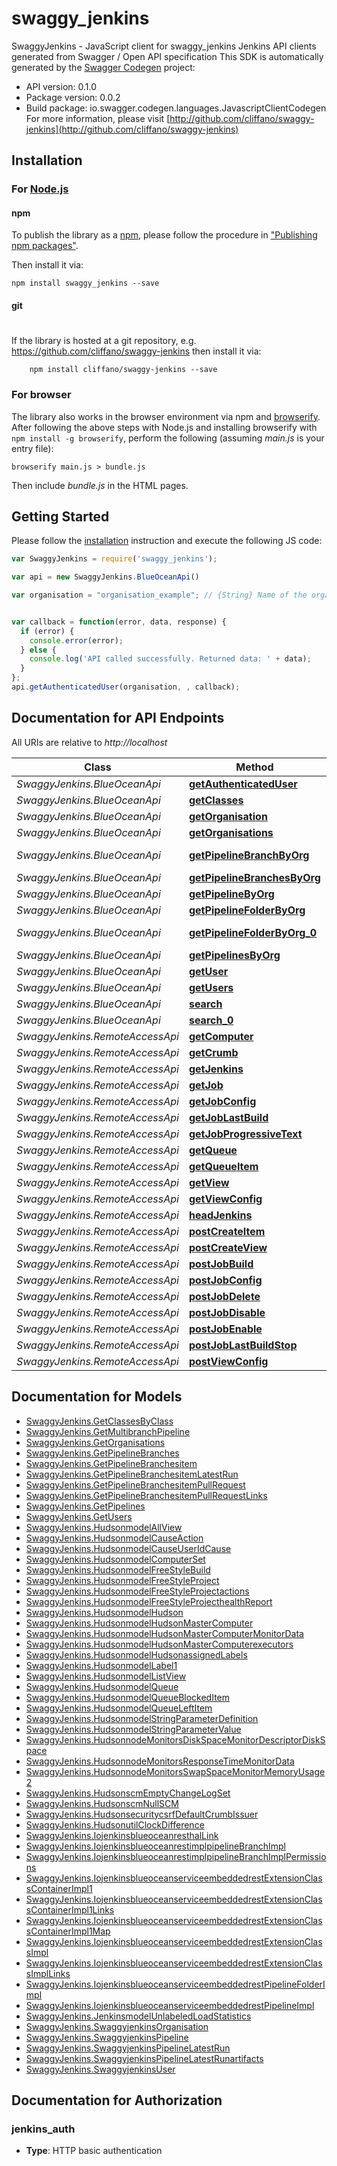 # swaggy_jenkins

SwaggyJenkins - JavaScript client for swaggy_jenkins
Jenkins API clients generated from Swagger / Open API specification
This SDK is automatically generated by the [Swagger Codegen](https://github.com/swagger-api/swagger-codegen) project:

- API version: 0.1.0
- Package version: 0.0.2
- Build package: io.swagger.codegen.languages.JavascriptClientCodegen
For more information, please visit [http://github.com/cliffano/swaggy-jenkins](http://github.com/cliffano/swaggy-jenkins)

## Installation

### For [Node.js](https://nodejs.org/)

#### npm

To publish the library as a [npm](https://www.npmjs.com/),
please follow the procedure in ["Publishing npm packages"](https://docs.npmjs.com/getting-started/publishing-npm-packages).

Then install it via:

```shell
npm install swaggy_jenkins --save
```

#### git
#
If the library is hosted at a git repository, e.g.
https://github.com/cliffano/swaggy-jenkins
then install it via:

```shell
    npm install cliffano/swaggy-jenkins --save
```

### For browser

The library also works in the browser environment via npm and [browserify](http://browserify.org/). After following
the above steps with Node.js and installing browserify with `npm install -g browserify`,
perform the following (assuming *main.js* is your entry file):

```shell
browserify main.js > bundle.js
```

Then include *bundle.js* in the HTML pages.

## Getting Started

Please follow the [installation](#installation) instruction and execute the following JS code:

```javascript
var SwaggyJenkins = require('swaggy_jenkins');

var api = new SwaggyJenkins.BlueOceanApi()

var organisation = "organisation_example"; // {String} Name of the organisation


var callback = function(error, data, response) {
  if (error) {
    console.error(error);
  } else {
    console.log('API called successfully. Returned data: ' + data);
  }
};
api.getAuthenticatedUser(organisation, , callback);

```

## Documentation for API Endpoints

All URIs are relative to *http://localhost*

Class | Method | HTTP request | Description
------------ | ------------- | ------------- | -------------
*SwaggyJenkins.BlueOceanApi* | [**getAuthenticatedUser**](docs/BlueOceanApi.md#getAuthenticatedUser) | **GET** /blue/rest/organizations/{organisation}/user/ | 
*SwaggyJenkins.BlueOceanApi* | [**getClasses**](docs/BlueOceanApi.md#getClasses) | **GET** /blue/rest/classes/{class} | 
*SwaggyJenkins.BlueOceanApi* | [**getOrganisation**](docs/BlueOceanApi.md#getOrganisation) | **GET** /blue/rest/organizations/{organisation} | 
*SwaggyJenkins.BlueOceanApi* | [**getOrganisations**](docs/BlueOceanApi.md#getOrganisations) | **GET** /blue/rest/organizations/ | 
*SwaggyJenkins.BlueOceanApi* | [**getPipelineBranchByOrg**](docs/BlueOceanApi.md#getPipelineBranchByOrg) | **GET** /blue/rest/organizations/{organisation}/pipelines/{pipeline}/branches/{branch}/ | 
*SwaggyJenkins.BlueOceanApi* | [**getPipelineBranchesByOrg**](docs/BlueOceanApi.md#getPipelineBranchesByOrg) | **GET** /blue/rest/organizations/{organisation}/pipelines/{pipeline}/branches | 
*SwaggyJenkins.BlueOceanApi* | [**getPipelineByOrg**](docs/BlueOceanApi.md#getPipelineByOrg) | **GET** /blue/rest/organizations/{organisation}/pipelines/{pipeline} | 
*SwaggyJenkins.BlueOceanApi* | [**getPipelineFolderByOrg**](docs/BlueOceanApi.md#getPipelineFolderByOrg) | **GET** /blue/rest/organizations/{organisation}/pipelines/{folder}/ | 
*SwaggyJenkins.BlueOceanApi* | [**getPipelineFolderByOrg_0**](docs/BlueOceanApi.md#getPipelineFolderByOrg_0) | **GET** /blue/rest/organizations/{organisation}/pipelines/{folder}/pipelines/{pipeline} | 
*SwaggyJenkins.BlueOceanApi* | [**getPipelinesByOrg**](docs/BlueOceanApi.md#getPipelinesByOrg) | **GET** /blue/rest/organizations/{organisation}/pipelines/ | 
*SwaggyJenkins.BlueOceanApi* | [**getUser**](docs/BlueOceanApi.md#getUser) | **GET** /blue/rest/organizations/{organisation}/users/{user} | 
*SwaggyJenkins.BlueOceanApi* | [**getUsers**](docs/BlueOceanApi.md#getUsers) | **GET** /blue/rest/organizations/{organisation}/users/ | 
*SwaggyJenkins.BlueOceanApi* | [**search**](docs/BlueOceanApi.md#search) | **GET** /blue/rest/classes/ | 
*SwaggyJenkins.BlueOceanApi* | [**search_0**](docs/BlueOceanApi.md#search_0) | **GET** /blue/rest/search/ | 
*SwaggyJenkins.RemoteAccessApi* | [**getComputer**](docs/RemoteAccessApi.md#getComputer) | **GET** /computer/api/json?depth&#x3D;1 | 
*SwaggyJenkins.RemoteAccessApi* | [**getCrumb**](docs/RemoteAccessApi.md#getCrumb) | **GET** /crumbIssuer/api/json | 
*SwaggyJenkins.RemoteAccessApi* | [**getJenkins**](docs/RemoteAccessApi.md#getJenkins) | **GET** /api/json | 
*SwaggyJenkins.RemoteAccessApi* | [**getJob**](docs/RemoteAccessApi.md#getJob) | **GET** /job/{name}/api/json | 
*SwaggyJenkins.RemoteAccessApi* | [**getJobConfig**](docs/RemoteAccessApi.md#getJobConfig) | **GET** /job/{name}/config.xml | 
*SwaggyJenkins.RemoteAccessApi* | [**getJobLastBuild**](docs/RemoteAccessApi.md#getJobLastBuild) | **GET** /job/{name}/lastBuild/api/json | 
*SwaggyJenkins.RemoteAccessApi* | [**getJobProgressiveText**](docs/RemoteAccessApi.md#getJobProgressiveText) | **GET** /job/{name}/{number}/logText/progressiveText | 
*SwaggyJenkins.RemoteAccessApi* | [**getQueue**](docs/RemoteAccessApi.md#getQueue) | **GET** /queue/api/json | 
*SwaggyJenkins.RemoteAccessApi* | [**getQueueItem**](docs/RemoteAccessApi.md#getQueueItem) | **GET** /queue/item/{number}/api/json | 
*SwaggyJenkins.RemoteAccessApi* | [**getView**](docs/RemoteAccessApi.md#getView) | **GET** /view/{name}/api/json | 
*SwaggyJenkins.RemoteAccessApi* | [**getViewConfig**](docs/RemoteAccessApi.md#getViewConfig) | **GET** /view/{name}/config.xml | 
*SwaggyJenkins.RemoteAccessApi* | [**headJenkins**](docs/RemoteAccessApi.md#headJenkins) | **HEAD** /api/json | 
*SwaggyJenkins.RemoteAccessApi* | [**postCreateItem**](docs/RemoteAccessApi.md#postCreateItem) | **POST** /createItem | 
*SwaggyJenkins.RemoteAccessApi* | [**postCreateView**](docs/RemoteAccessApi.md#postCreateView) | **POST** /createView | 
*SwaggyJenkins.RemoteAccessApi* | [**postJobBuild**](docs/RemoteAccessApi.md#postJobBuild) | **POST** /job/{name}/build | 
*SwaggyJenkins.RemoteAccessApi* | [**postJobConfig**](docs/RemoteAccessApi.md#postJobConfig) | **POST** /job/{name}/config.xml | 
*SwaggyJenkins.RemoteAccessApi* | [**postJobDelete**](docs/RemoteAccessApi.md#postJobDelete) | **POST** /job/{name}/doDelete | 
*SwaggyJenkins.RemoteAccessApi* | [**postJobDisable**](docs/RemoteAccessApi.md#postJobDisable) | **POST** /job/{name}/disable | 
*SwaggyJenkins.RemoteAccessApi* | [**postJobEnable**](docs/RemoteAccessApi.md#postJobEnable) | **POST** /job/{name}/enable | 
*SwaggyJenkins.RemoteAccessApi* | [**postJobLastBuildStop**](docs/RemoteAccessApi.md#postJobLastBuildStop) | **POST** /job/{name}/lastBuild/stop | 
*SwaggyJenkins.RemoteAccessApi* | [**postViewConfig**](docs/RemoteAccessApi.md#postViewConfig) | **POST** /view/{name}/config.xml | 


## Documentation for Models

 - [SwaggyJenkins.GetClassesByClass](docs/GetClassesByClass.md)
 - [SwaggyJenkins.GetMultibranchPipeline](docs/GetMultibranchPipeline.md)
 - [SwaggyJenkins.GetOrganisations](docs/GetOrganisations.md)
 - [SwaggyJenkins.GetPipelineBranches](docs/GetPipelineBranches.md)
 - [SwaggyJenkins.GetPipelineBranchesitem](docs/GetPipelineBranchesitem.md)
 - [SwaggyJenkins.GetPipelineBranchesitemLatestRun](docs/GetPipelineBranchesitemLatestRun.md)
 - [SwaggyJenkins.GetPipelineBranchesitemPullRequest](docs/GetPipelineBranchesitemPullRequest.md)
 - [SwaggyJenkins.GetPipelineBranchesitemPullRequestLinks](docs/GetPipelineBranchesitemPullRequestLinks.md)
 - [SwaggyJenkins.GetPipelines](docs/GetPipelines.md)
 - [SwaggyJenkins.GetUsers](docs/GetUsers.md)
 - [SwaggyJenkins.HudsonmodelAllView](docs/HudsonmodelAllView.md)
 - [SwaggyJenkins.HudsonmodelCauseAction](docs/HudsonmodelCauseAction.md)
 - [SwaggyJenkins.HudsonmodelCauseUserIdCause](docs/HudsonmodelCauseUserIdCause.md)
 - [SwaggyJenkins.HudsonmodelComputerSet](docs/HudsonmodelComputerSet.md)
 - [SwaggyJenkins.HudsonmodelFreeStyleBuild](docs/HudsonmodelFreeStyleBuild.md)
 - [SwaggyJenkins.HudsonmodelFreeStyleProject](docs/HudsonmodelFreeStyleProject.md)
 - [SwaggyJenkins.HudsonmodelFreeStyleProjectactions](docs/HudsonmodelFreeStyleProjectactions.md)
 - [SwaggyJenkins.HudsonmodelFreeStyleProjecthealthReport](docs/HudsonmodelFreeStyleProjecthealthReport.md)
 - [SwaggyJenkins.HudsonmodelHudson](docs/HudsonmodelHudson.md)
 - [SwaggyJenkins.HudsonmodelHudsonMasterComputer](docs/HudsonmodelHudsonMasterComputer.md)
 - [SwaggyJenkins.HudsonmodelHudsonMasterComputerMonitorData](docs/HudsonmodelHudsonMasterComputerMonitorData.md)
 - [SwaggyJenkins.HudsonmodelHudsonMasterComputerexecutors](docs/HudsonmodelHudsonMasterComputerexecutors.md)
 - [SwaggyJenkins.HudsonmodelHudsonassignedLabels](docs/HudsonmodelHudsonassignedLabels.md)
 - [SwaggyJenkins.HudsonmodelLabel1](docs/HudsonmodelLabel1.md)
 - [SwaggyJenkins.HudsonmodelListView](docs/HudsonmodelListView.md)
 - [SwaggyJenkins.HudsonmodelQueue](docs/HudsonmodelQueue.md)
 - [SwaggyJenkins.HudsonmodelQueueBlockedItem](docs/HudsonmodelQueueBlockedItem.md)
 - [SwaggyJenkins.HudsonmodelQueueLeftItem](docs/HudsonmodelQueueLeftItem.md)
 - [SwaggyJenkins.HudsonmodelStringParameterDefinition](docs/HudsonmodelStringParameterDefinition.md)
 - [SwaggyJenkins.HudsonmodelStringParameterValue](docs/HudsonmodelStringParameterValue.md)
 - [SwaggyJenkins.HudsonnodeMonitorsDiskSpaceMonitorDescriptorDiskSpace](docs/HudsonnodeMonitorsDiskSpaceMonitorDescriptorDiskSpace.md)
 - [SwaggyJenkins.HudsonnodeMonitorsResponseTimeMonitorData](docs/HudsonnodeMonitorsResponseTimeMonitorData.md)
 - [SwaggyJenkins.HudsonnodeMonitorsSwapSpaceMonitorMemoryUsage2](docs/HudsonnodeMonitorsSwapSpaceMonitorMemoryUsage2.md)
 - [SwaggyJenkins.HudsonscmEmptyChangeLogSet](docs/HudsonscmEmptyChangeLogSet.md)
 - [SwaggyJenkins.HudsonscmNullSCM](docs/HudsonscmNullSCM.md)
 - [SwaggyJenkins.HudsonsecuritycsrfDefaultCrumbIssuer](docs/HudsonsecuritycsrfDefaultCrumbIssuer.md)
 - [SwaggyJenkins.HudsonutilClockDifference](docs/HudsonutilClockDifference.md)
 - [SwaggyJenkins.IojenkinsblueoceanresthalLink](docs/IojenkinsblueoceanresthalLink.md)
 - [SwaggyJenkins.IojenkinsblueoceanrestimplpipelineBranchImpl](docs/IojenkinsblueoceanrestimplpipelineBranchImpl.md)
 - [SwaggyJenkins.IojenkinsblueoceanrestimplpipelineBranchImplPermissions](docs/IojenkinsblueoceanrestimplpipelineBranchImplPermissions.md)
 - [SwaggyJenkins.IojenkinsblueoceanserviceembeddedrestExtensionClassContainerImpl1](docs/IojenkinsblueoceanserviceembeddedrestExtensionClassContainerImpl1.md)
 - [SwaggyJenkins.IojenkinsblueoceanserviceembeddedrestExtensionClassContainerImpl1Links](docs/IojenkinsblueoceanserviceembeddedrestExtensionClassContainerImpl1Links.md)
 - [SwaggyJenkins.IojenkinsblueoceanserviceembeddedrestExtensionClassContainerImpl1Map](docs/IojenkinsblueoceanserviceembeddedrestExtensionClassContainerImpl1Map.md)
 - [SwaggyJenkins.IojenkinsblueoceanserviceembeddedrestExtensionClassImpl](docs/IojenkinsblueoceanserviceembeddedrestExtensionClassImpl.md)
 - [SwaggyJenkins.IojenkinsblueoceanserviceembeddedrestExtensionClassImplLinks](docs/IojenkinsblueoceanserviceembeddedrestExtensionClassImplLinks.md)
 - [SwaggyJenkins.IojenkinsblueoceanserviceembeddedrestPipelineFolderImpl](docs/IojenkinsblueoceanserviceembeddedrestPipelineFolderImpl.md)
 - [SwaggyJenkins.IojenkinsblueoceanserviceembeddedrestPipelineImpl](docs/IojenkinsblueoceanserviceembeddedrestPipelineImpl.md)
 - [SwaggyJenkins.JenkinsmodelUnlabeledLoadStatistics](docs/JenkinsmodelUnlabeledLoadStatistics.md)
 - [SwaggyJenkins.SwaggyjenkinsOrganisation](docs/SwaggyjenkinsOrganisation.md)
 - [SwaggyJenkins.SwaggyjenkinsPipeline](docs/SwaggyjenkinsPipeline.md)
 - [SwaggyJenkins.SwaggyjenkinsPipelineLatestRun](docs/SwaggyjenkinsPipelineLatestRun.md)
 - [SwaggyJenkins.SwaggyjenkinsPipelineLatestRunartifacts](docs/SwaggyjenkinsPipelineLatestRunartifacts.md)
 - [SwaggyJenkins.SwaggyjenkinsUser](docs/SwaggyjenkinsUser.md)


## Documentation for Authorization


### jenkins_auth

- **Type**: HTTP basic authentication

